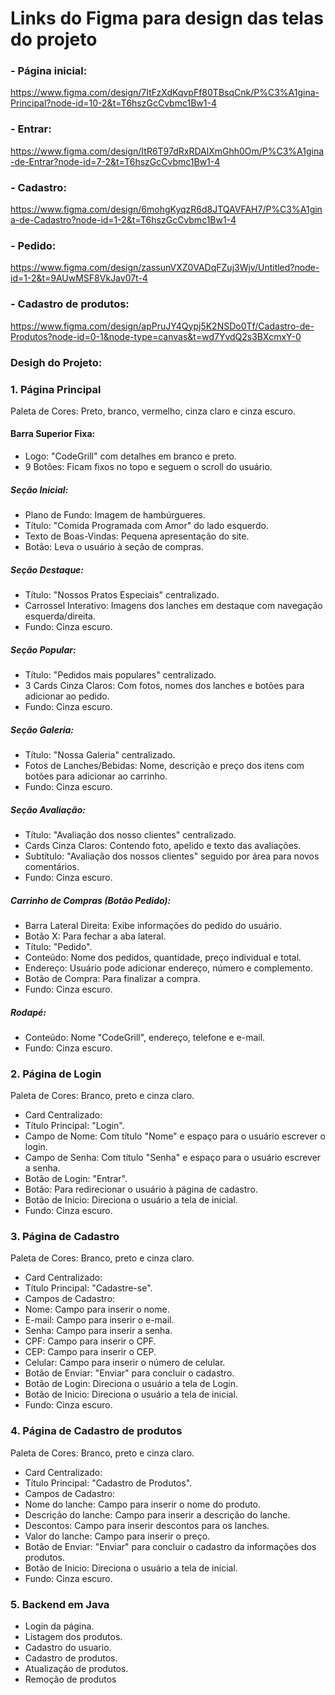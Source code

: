 # Links do Figma para design das telas do projeto

### - Página inicial:
  https://www.figma.com/design/7ItFzXdKqvpFf80TBsqCnk/P%C3%A1gina-Principal?node-id=10-2&t=T6hszGcCvbmc1Bw1-4

### - Entrar:
  https://www.figma.com/design/ItR6T97dRxRDAlXmGhh0Om/P%C3%A1gina-de-Entrar?node-id=7-2&t=T6hszGcCvbmc1Bw1-4

### - Cadastro:
  https://www.figma.com/design/6mohgKyqzR6d8JTQAVFAH7/P%C3%A1gina-de-Cadastro?node-id=1-2&t=T6hszGcCvbmc1Bw1-4

### - Pedido:
  https://www.figma.com/design/zassunVXZ0VADqFZuj3Wjv/Untitled?node-id=1-2&t=9AUwMSF8VkJav07t-4

### - Cadastro de produtos:
  https://www.figma.com/design/apPruJY4Qypj5K2NSDo0Tf/Cadastro-de-Produtos?node-id=0-1&node-type=canvas&t=wd7YvdQ2s3BXcmxY-0

### Desigh do Projeto:

### 1. Página Principal
   Paleta de Cores: Preto, branco, vermelho, cinza claro e cinza escuro.

#### Barra Superior Fixa:

- Logo: "CodeGrill" com detalhes em branco e preto.
- 9 Botões: Ficam fixos no topo e seguem o scroll do usuário.

##### Seção Inicial:

- Plano de Fundo: Imagem de hambúrgueres.
- Título: "Comida Programada com Amor" do lado esquerdo.
- Texto de Boas-Vindas: Pequena apresentação do site.
- Botão: Leva o usuário à seção de compras.

##### Seção Destaque:

- Título: "Nossos Pratos Especiais" centralizado.
- Carrossel Interativo: Imagens dos lanches em destaque com navegação esquerda/direita.
- Fundo: Cinza escuro.

##### Seção Popular:

- Título: "Pedidos mais populares" centralizado.
- 3 Cards Cinza Claros: Com fotos, nomes dos lanches e botões para adicionar ao pedido.
- Fundo: Cinza escuro.

##### Seção Galeria:

- Título: "Nossa Galeria" centralizado.
- Fotos de Lanches/Bebidas: Nome, descrição e preço dos itens com botões para adicionar ao carrinho.
- Fundo: Cinza escuro.

##### Seção Avaliação:

- Título: "Avaliação dos nosso clientes" centralizado.
- Cards Cinza Claros: Contendo foto, apelido e texto das avaliações.
- Subtítulo: "Avaliação dos nossos clientes" seguido por área para novos comentários.
- Fundo: Cinza escuro.

##### Carrinho de Compras (Botão Pedido):

- Barra Lateral Direita: Exibe informações do pedido do usuário.
- Botão X: Para fechar a aba lateral.
- Título: "Pedido".
- Conteúdo: Nome dos pedidos, quantidade, preço individual e total.
- Endereço: Usuário pode adicionar endereço, número e complemento.
- Botão de Compra: Para finalizar a compra.
- Fundo: Cinza escuro.

##### Rodapé:

- Conteúdo: Nome "CodeGrill", endereço, telefone e e-mail.
- Fundo: Cinza escuro.

### 2. Página de Login
   Paleta de Cores: Branco, preto e cinza claro.

- Card Centralizado:
- Título Principal: "Login".
- Campo de Nome: Com título "Nome" e espaço para o usuário escrever o login.
- Campo de Senha: Com título "Senha" e espaço para o usuário escrever a senha.
- Botão de Login: "Entrar".
- Botão: Para redirecionar o usuário à página de cadastro.
- Botão de Inicio: Direciona o usuário a tela de inicial.
- Fundo: Cinza escuro.

### 3. Página de Cadastro
   Paleta de Cores: Branco, preto e cinza claro.

- Card Centralizado:
- Título Principal: "Cadastre-se".
- Campos de Cadastro:
- Nome: Campo para inserir o nome.
- E-mail: Campo para inserir o e-mail.
- Senha: Campo para inserir a senha.
- CPF: Campo para inserir o CPF.
- CEP: Campo para inserir o CEP.
- Celular: Campo para inserir o número de celular.
- Botão de Enviar: "Enviar" para concluir o cadastro.
- Botão de Login: Direciona o usuário a tela de Login.
- Botão de Inicio: Direciona o usuário a tela de inicial.
- Fundo: Cinza escuro.

### 4. Página de Cadastro de produtos
   Paleta de Cores: Branco, preto e cinza claro.

- Card Centralizado:
- Título Principal: "Cadastro de Produtos".
- Campos de Cadastro:
- Nome do lanche: Campo para inserir o nome do produto.
- Descrição do lanche: Campo para inserir a descrição do lanche.
- Descontos: Campo para inserir descontos para os lanches.
- Valor do lanche: Campo para inserir o preço.
- Botão de Enviar: "Enviar" para concluir o cadastro da informações dos produtos.
- Botão de Inicio: Direciona o usuário a tela de inicial.
- Fundo: Cinza escuro.

### 5. Backend em Java

- Login da página.
- Listagem dos produtos.
- Cadastro do usuario.
- Cadastro de produtos.
- Atualização de produtos.
- Remoção de produtos


